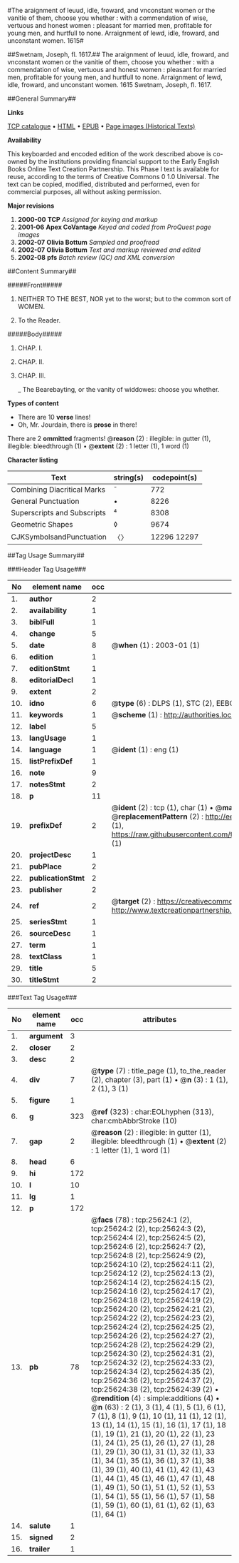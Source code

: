 #The araignment of leuud, idle, froward, and vnconstant women or the vanitie of them, choose you whether : with a commendation of wise, vertuous and honest women : pleasant for married men, profitable for young men, and hurtfull to none. Arraignment of lewd, idle, froward, and unconstant women. 1615#

##Swetnam, Joseph, fl. 1617.##
The araignment of leuud, idle, froward, and vnconstant women or the vanitie of them, choose you whether : with a commendation of wise, vertuous and honest women : pleasant for married men, profitable for young men, and hurtfull to none.
Arraignment of lewd, idle, froward, and unconstant women. 1615
Swetnam, Joseph, fl. 1617.

##General Summary##

**Links**

[TCP catalogue](http://www.ota.ox.ac.uk/tcp/)  • 
[HTML](http://tei.it.ox.ac.uk/tcp/Texts-HTML/free/A13/A13240.html)  • 
[EPUB](http://tei.it.ox.ac.uk/tcp/Texts-EPUB/free/A13/A13240.epub) • 
[Page images (Historical Texts)](https://data.historicaltexts.jisc.ac.uk/view?pubId=eebo-22582906e&pageId=eebo-22582906e-25624-1)

**Availability**

This keyboarded and encoded edition of the
	       work described above is co-owned by the institutions
	       providing financial support to the Early English Books
	       Online Text Creation Partnership. This Phase I text is
	       available for reuse, according to the terms of Creative
	       Commons 0 1.0 Universal. The text can be copied,
	       modified, distributed and performed, even for
	       commercial purposes, all without asking permission.

**Major revisions**

1. __2000-00__ __TCP__ *Assigned for keying and markup*
1. __2001-06__ __Apex CoVantage__ *Keyed and coded from ProQuest page images*
1. __2002-07__ __Olivia Bottum__ *Sampled and proofread*
1. __2002-07__ __Olivia Bottum__ *Text and markup reviewed and edited*
1. __2002-08__ __pfs__ *Batch review (QC) and XML conversion*

##Content Summary##

#####Front#####

1. NEITHER TO THE BEST, NOR yet to the worst; but to the common sort of WOMEN.

1. To the Reader.

#####Body#####

1. CHAP. I.

1. CHAP. II.

1. CHAP. III.

    _ The Bearebayting, or the vanity of widdowes: choose you whether.

**Types of content**

  * There are 10 **verse** lines!
  * Oh, Mr. Jourdain, there is **prose** in there!

There are 2 **ommitted** fragments! 
 @__reason__ (2) : illegible: in gutter (1), illegible: bleedthrough (1)  •  @__extent__ (2) : 1 letter (1), 1 word (1)

**Character listing**


|Text|string(s)|codepoint(s)|
|---|---|---|
|Combining             Diacritical Marks|̄|772|
|General Punctuation|•|8226|
|Superscripts             and Subscripts|⁴|8308|
|Geometric Shapes|◊|9674|
|CJKSymbolsandPunctuation|〈〉|12296 12297|

##Tag Usage Summary##

###Header Tag Usage###

|No|element name|occ|attributes|
|---|---|---|---|
|1.|__author__|2||
|2.|__availability__|1||
|3.|__biblFull__|1||
|4.|__change__|5||
|5.|__date__|8| @__when__ (1) : 2003-01 (1)|
|6.|__edition__|1||
|7.|__editionStmt__|1||
|8.|__editorialDecl__|1||
|9.|__extent__|2||
|10.|__idno__|6| @__type__ (6) : DLPS (1), STC (2), EEBO-CITATION (1), OCLC (1), VID (1)|
|11.|__keywords__|1| @__scheme__ (1) : http://authorities.loc.gov/ (1)|
|12.|__label__|5||
|13.|__langUsage__|1||
|14.|__language__|1| @__ident__ (1) : eng (1)|
|15.|__listPrefixDef__|1||
|16.|__note__|9||
|17.|__notesStmt__|2||
|18.|__p__|11||
|19.|__prefixDef__|2| @__ident__ (2) : tcp (1), char (1)  •  @__matchPattern__ (2) : ([0-9\-]+):([0-9IVX]+) (1), (.+) (1)  •  @__replacementPattern__ (2) : http://eebo.chadwyck.com/downloadtiff?vid=$1&page=$2 (1), https://raw.githubusercontent.com/textcreationpartnership/Texts/master/tcpchars.xml#$1 (1)|
|20.|__projectDesc__|1||
|21.|__pubPlace__|2||
|22.|__publicationStmt__|2||
|23.|__publisher__|2||
|24.|__ref__|2| @__target__ (2) : https://creativecommons.org/publicdomain/zero/1.0/ (1), http://www.textcreationpartnership.org/docs/. (1)|
|25.|__seriesStmt__|1||
|26.|__sourceDesc__|1||
|27.|__term__|1||
|28.|__textClass__|1||
|29.|__title__|5||
|30.|__titleStmt__|2||


###Text Tag Usage###

|No|element name|occ|attributes|
|---|---|---|---|
|1.|__argument__|3||
|2.|__closer__|2||
|3.|__desc__|2||
|4.|__div__|7| @__type__ (7) : title_page (1), to_the_reader (2), chapter (3), part (1)  •  @__n__ (3) : 1 (1), 2 (1), 3 (1)|
|5.|__figure__|1||
|6.|__g__|323| @__ref__ (323) : char:EOLhyphen (313), char:cmbAbbrStroke (10)|
|7.|__gap__|2| @__reason__ (2) : illegible: in gutter (1), illegible: bleedthrough (1)  •  @__extent__ (2) : 1 letter (1), 1 word (1)|
|8.|__head__|6||
|9.|__hi__|172||
|10.|__l__|10||
|11.|__lg__|1||
|12.|__p__|172||
|13.|__pb__|78| @__facs__ (78) : tcp:25624:1 (2), tcp:25624:2 (2), tcp:25624:3 (2), tcp:25624:4 (2), tcp:25624:5 (2), tcp:25624:6 (2), tcp:25624:7 (2), tcp:25624:8 (2), tcp:25624:9 (2), tcp:25624:10 (2), tcp:25624:11 (2), tcp:25624:12 (2), tcp:25624:13 (2), tcp:25624:14 (2), tcp:25624:15 (2), tcp:25624:16 (2), tcp:25624:17 (2), tcp:25624:18 (2), tcp:25624:19 (2), tcp:25624:20 (2), tcp:25624:21 (2), tcp:25624:22 (2), tcp:25624:23 (2), tcp:25624:24 (2), tcp:25624:25 (2), tcp:25624:26 (2), tcp:25624:27 (2), tcp:25624:28 (2), tcp:25624:29 (2), tcp:25624:30 (2), tcp:25624:31 (2), tcp:25624:32 (2), tcp:25624:33 (2), tcp:25624:34 (2), tcp:25624:35 (2), tcp:25624:36 (2), tcp:25624:37 (2), tcp:25624:38 (2), tcp:25624:39 (2)  •  @__rendition__ (4) : simple:additions (4)  •  @__n__ (63) : 2 (1), 3 (1), 4 (1), 5 (1), 6 (1), 7 (1), 8 (1), 9 (1), 10 (1), 11 (1), 12 (1), 13 (1), 14 (1), 15 (1), 16 (1), 17 (1), 18 (1), 19 (1), 21 (1), 20 (1), 22 (1), 23 (1), 24 (1), 25 (1), 26 (1), 27 (1), 28 (1), 29 (1), 30 (1), 31 (1), 32 (1), 33 (1), 34 (1), 35 (1), 36 (1), 37 (1), 38 (1), 39 (1), 40 (1), 41 (1), 42 (1), 43 (1), 44 (1), 45 (1), 46 (1), 47 (1), 48 (1), 49 (1), 50 (1), 51 (1), 52 (1), 53 (1), 54 (1), 55 (1), 56 (1), 57 (1), 58 (1), 59 (1), 60 (1), 61 (1), 62 (1), 63 (1), 64 (1)|
|14.|__salute__|1||
|15.|__signed__|2||
|16.|__trailer__|1||
